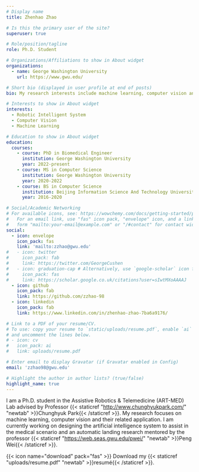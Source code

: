 ```yaml
---
# Display name
title: Zhenhao Zhao

# Is this the primary user of the site?
superuser: true

# Role/position/tagline
role: Ph.D. Student

# Organizations/Affiliations to show in About widget
organizations:
  - name: George Washington University
    url: https://www.gwu.edu/

# Short bio (displayed in user profile at end of posts)
bio: My research interests include machine learning, computer vision and data analysis.

# Interests to show in About widget
interests:
  - Robotic Intelligent System
  - Computer Vision
  - Machine Learning

# Education to show in About widget
education:
  courses:
    - course: PhD in Biomedical Engineer
      institution: George Washington University
      year: 2022-present
    - course: MS in Computer Science
      institution: George Washington University
      year: 2020-2022
    - course: BS in Computer Science
      institution: Beijing Information Science And Technology University
      year: 2016-2020

# Social/Academic Networking
# For available icons, see: https://wowchemy.com/docs/getting-started/page-builder/#icons
#   For an email link, use "fas" icon pack, "envelope" icon, and a link in the
#   form "mailto:your-email@example.com" or "/#contact" for contact widget.
social:
  - icon: envelope
    icon_pack: fas
    link: 'mailto:zzhao@gwu.edu'
#   - icon: twitter
#     icon_pack: fab
#     link: https://twitter.com/GeorgeCushen
#   - icon: graduation-cap # Alternatively, use `google-scholar` icon from `ai` icon pack
#     icon_pack: fas
#     link: https://scholar.google.co.uk/citations?user=sIwtMXoAAAAJ
  - icon: github
    icon_pack: fab
    link: https://github.com/zzhao-98
  - icon: linkedin
    icon_pack: fab
    link: https://www.linkedin.com/in/zhenhao-zhao-7ba6a9176/

# Link to a PDF of your resume/CV.
# To use: copy your resume to `static/uploads/resume.pdf`, enable `ai` icons in `params.toml`,
# and uncomment the lines below.
# - icon: cv
#   icon_pack: ai
#   link: uploads/resume.pdf

# Enter email to display Gravatar (if Gravatar enabled in Config)
email: 'zzhao98@gwu.edu'

# Highlight the author in author lists? (true/false)
highlight_name: true
---
```



I am a Ph.D. student in the Assistive Robotics & Telemedicine (ART-MED) Lab advised by Professor {{< staticref "http://www.chunghyukpark.com/" "newtab" >}}Chunghyuk Park{{< /staticref >}}.
My research focuses on machine learning, computer vision and their related application.
I am currently working on designing the artificial intelligence system to assist in the medical scenario and an automatic landing research mentored by the professor {{< staticref "https://web.seas.gwu.edu/pwei/" "newtab" >}}Peng Wei{{< /staticref >}}.


{{< icon name="download" pack="fas" >}} Download my {{< staticref "uploads/resume.pdf" "newtab" >}}resumé{{< /staticref >}}.
